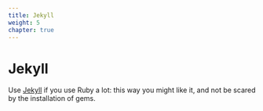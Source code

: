 ```yaml
---
title: Jekyll
weight: 5
chapter: true
---
```


# Jekyll

Use [Jekyll](https://jekyllrb.com/) if you use Ruby a lot: this way you might like it, and not be scared 
by the installation of gems.